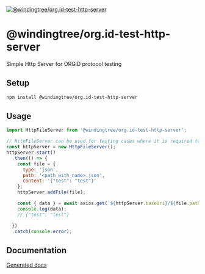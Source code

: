 [![@windingtree/org.id-test-http-server](https://img.shields.io/npm/v/@windingtree/org.id-test-http-server.svg)](https://www.npmjs.com/package/@windingtree/org.id-test-http-server)
# @windingtree/org.id-test-http-server
Simple Http Server for ORGiD protocol testing

## Setup

```bash
npm install @windingtree/org.id-test-http-server
```

## Usage

```javascript
import HttpFileServer from '@windingtree/org.id-test-http-server';

// HttpFileServer can be used for testing cases where it is required to host files
const httpServer = new HttpFileServer();
httpServer.start()
  .then(() => {
    const file = {
      type: 'json',
      path: '<path_with_name>.json',
      content: '{"test": "test"}'
    };
    httpServer.addFile(file);

    const { data } = await axios.get(`${httpServer.baseUri}/${file.path}`);
    console.log(data);
    // {"test": "test"}

  })
  .catch(console.error);

```

## Documentation

[Generated docs](docs#readme)
